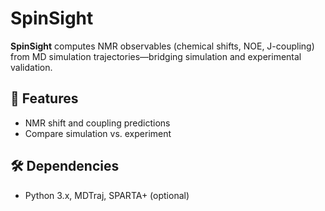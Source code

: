 # SpinSight

**SpinSight** computes NMR observables (chemical shifts, NOE, J-coupling) from MD simulation trajectories—bridging simulation and experimental validation.

## 🚀 Features
- NMR shift and coupling predictions
- Compare simulation vs. experiment

## 🛠️ Dependencies
- Python 3.x, MDTraj, SPARTA+ (optional)
